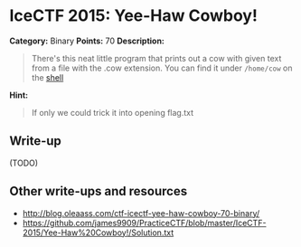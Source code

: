 # IceCTF 2015: Yee-Haw Cowboy!

**Category:** Binary
**Points:** 70
**Description:** 

> There's this neat little program that prints out a cow with given text from a file with the .cow extension. You can find it under <code>/home/cow</code> on the <a target='_blank' href='http://icec.tf/play/shell'>shell</a>

**Hint:**

> If only we could trick it into opening flag.txt

## Write-up

(TODO)

## Other write-ups and resources

* <http://blog.oleaass.com/ctf-icectf-yee-haw-cowboy-70-binary/>
* <https://github.com/james9909/PracticeCTF/blob/master/IceCTF-2015/Yee-Haw%20Cowboy!/Solution.txt>
